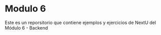 # Modulo 6

Este es un reporsitorio que contiene ejemplos y ejercicios de NextU del Módulo 6 - Backend
